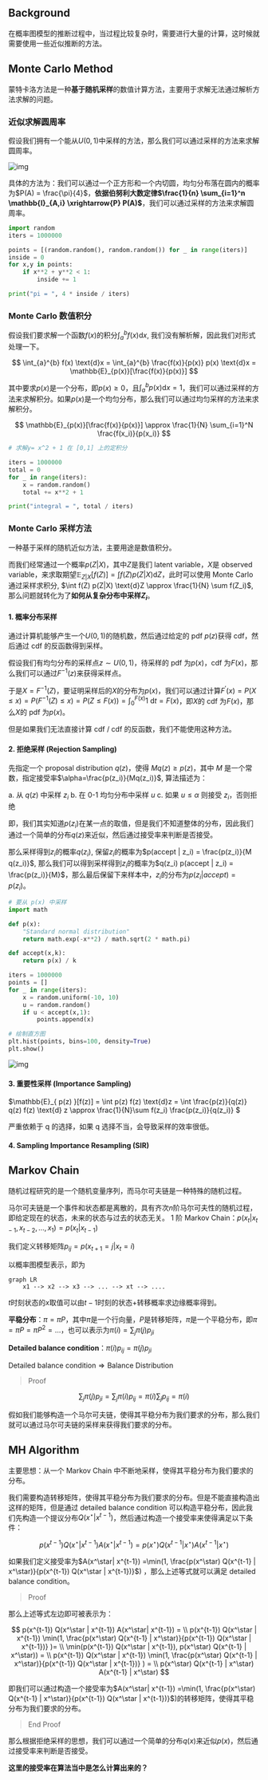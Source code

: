 ## Background

在概率图模型的推断过程中，当过程比较复杂时，需要进行大量的计算，这时候就需要使用一些近似推断的方法。

## Monte Carlo Method

蒙特卡洛方法是一种**基于随机采样**的数值计算方法，主要用于求解无法通过解析方法求解的问题。

### 近似求解圆周率

假设我们拥有一个能从$U(0,1)$中采样的方法，那么我们可以通过采样的方法来求解圆周率。

![img](https://img2023.cnblogs.com/blog/3436855/202405/3436855-20240517182255939-648734564.png)

具体的方法为：我们可以通过一个正方形和一个内切圆，均匀分布落在圆内的概率为$P(A) = \frac{\pi}{4}$，**依据伯努利大数定律$\frac{1}{n} \sum_{i=1}^n \mathbb{I}_{A,i} \xrightarrow{P} P(A)$**，我们可以通过采样的方法来求解圆周率。

```python
import random
iters = 1000000

points = [(random.random(), random.random()) for _ in range(iters)]
inside = 0
for x,y in points:
    if x**2 + y**2 < 1:
        inside += 1

print("pi = ", 4 * inside / iters)
```

### Monte Carlo 数值积分

假设我们要求解一个函数$f(x)$的积分$\int_{a}^{b} f(x) \text{d}x$, 我们没有解析解，因此我们对形式处理一下。

$$
\int_{a}^{b} f(x) \text{d}x = \int_{a}^{b} \frac{f(x)}{p(x)} p(x) \text{d}x = \mathbb{E}_{p(x)}[\frac{f(x)}{p(x)}]
$$

其中要求$p(x)$是一个分布，即$p(x) \geq 0$，且$\int_{a}^b p(x) \text{d}x = 1$，我们可以通过采样的方法来求解积分。如果$p(x)$是一个均匀分布，那么我们可以通过均匀采样的方法来求解积分。

$$
\mathbb{E}_{p(x)}[\frac{f(x)}{p(x)}]
\approx \frac{1}{N} \sum_{i=1}^N \frac{f(x_i)}{p(x_i)}
$$

```python
# 求解y= x^2 + 1 在 [0,1] 上的定积分

iters = 1000000
total = 0
for _ in range(iters):
    x = random.random()
    total += x**2 + 1

print("integral = ", total / iters)
```

### Monte Carlo 采样方法

一种基于采样的随机近似方法，主要用途是数值积分。

而我们经常通过一个概率$p(Z|X)$，其中$Z$是我们 latent variable，$X$是 observed variable，来求取期望$\mathbb{E}_{Z|X}[f(Z)] = \int f(Z) p(Z|X) \text{d}Z$，此时可以使用 Monte Carlo 通过采样求积分, $\int f(Z) p(Z|X) \text{d}Z \approx \frac{1}{N} \sum f(Z_i)$, 那么问题就转化为了**如何从复杂分布中采样$Z_i$**。

#### 1. 概率分布采样

通过计算机能够产生一个$U(0,1)$的随机数，然后通过给定的 pdf $p(z)$获得 cdf，然后通过 cdf 的反函数得到采样。

假设我们有均匀分布的采样点$z \sim U(0,1)$，待采样的 pdf 为$p(x)$，cdf 为$F(x)$，那么我们可以通过$F^{-1}(z)$来获得采样点。

于是$X = F^{-1}(Z)$，要证明采样后的$X$的分布为$p(x)$，我们可以通过计算$F^{'}(x) = P(X \leq x) = P(F^{-1}(Z) \leq x) = P(Z \leq F(x)) = \int_{0}^{F(x)} 1 \text{ d} t = F(x)$，即$X$的 cdf 为$F(x)$，那么$X$的 pdf 为$p(x)$。

但是如果我们无法直接计算 cdf / cdf 的反函数，我们不能使用这种方法。

#### 2. 拒绝采样 (Rejection Sampling)

先指定一个 proposal distribution $q(z)$，使得 $M q(z) \geq p(z)$，其中 $M$ 是一个常数，指定接受率$\alpha=\frac{p(z_i)}{Mq(z_i)}$, 算法描述为：

a. 从 $q(z)$ 中采样 $z_i$
b. 在 0-1 均匀分布中采样 $u$
c. 如果 $u \leq \alpha$ 则接受 $z_i$，否则拒绝

即，我们其实知道$p(z_i)$在某一点的取值，但是我们不知道整体的分布，因此我们通过一个简单的分布$q(z)$来近似，然后通过接受率来判断是否接受。

那么采样得到$z_i$的概率$q(z_i)$, 保留$z_i$的概率为$p(accept | z_i) = \frac{p(z_i)}{M q(z_i)}$, 那么我们可以得到采样得到$z_i$的概率为$q(z_i) p(accept | z_i) = \frac{p(z_i)}{M}$，那么最后保留下来样本中，$z_i$的分布为$p(z_i | accept) = p(z_i)$。

```python
# 要从 p(x) 中采样
import math

def p(x):
    "Standard normal distribution"
    return math.exp(-x**2) / math.sqrt(2 * math.pi)

def accept(x,k):
    return p(x) / k

iters = 1000000
points = []
for _ in range(iters):
    x = random.uniform(-10, 10)
    u = random.random()
    if u < accept(x,1):
        points.append(x)

# 绘制直方图
plt.hist(points, bins=100, density=True)
plt.show()
```

![img](https://img2023.cnblogs.com/blog/3436855/202405/3436855-20240517195954027-1744248523.png)

#### 3. 重要性采样 (Importance Sampling)

$\mathbb{E}\_{ p(z) }[f(z)] = \int p(z) f(z) \text{d}z = \int \frac{p(z)}{q(z)} q(z) f(z) \text{d} z \approx \frac{1}{N}\sum f(z_i) \frac{p(z_i)}{q(z_i)} $

严重依赖于 q 的选择，如果 q 选择不当，会导致采样的效率很低。

#### 4. Sampling Importance Resampling (SIR)

## Markov Chain

随机过程研究的是一个随机变量序列，而马尔可夫链是一种特殊的随机过程。

马尔可夫链是一个事件和状态都是离散的，具有齐次$n$阶马尔可夫性的随机过程，即给定现在的状态，未来的状态与过去的状态无关。
1 阶 Markov Chain：$p(x_t | x_{t-1}, x_{t-2}, \dots, x_1) = p(x_t | x_{t-1})$

我们定义转移矩阵$p_{ij} = p(x_{t+1} = j | x_t = i)$

以概率图模型表示，即为

```mermaid
graph LR
    x1 --> x2 --> x3 --> ... --> xt --> ....
```

$t$时刻状态的$x$取值可以由$t-1$时刻的状态+转移概率求边缘概率得到。

**平稳分布**：$\pi = \pi P$，其中$\pi$是一个行向量，$P$是转移矩阵，$\pi$是一个平稳分布，即$\pi = \pi P = \pi P^2 = \dots$，也可以表示为$\pi(i) = \sum_j \pi(j) p_{ji}$

**Detailed balance condition**：$\pi(i) p_{ij} = \pi(j) p_{ji}$

$\text{Detailed balance condition} \Rightarrow \text{Balance Distribution}$

> Proof

$$
\sum_j \pi(j) p_{ji} = \sum_j \pi(i) p_{ij} =  \pi(i) \sum_j p_{ij} = \pi(i)
$$

假如我们能够构造一个马尔可夫链，使得其平稳分布为我们要求的分布，那么我们就可以通过马尔可夫链的采样来获得我们要求的分布。

## MH Algorithm

主要思想：从一个 Markov Chain 中不断地采样，使得其平稳分布为我们要求的分布。

我们需要构造转移矩阵，使得其平稳分布为我们要求的分布。但是不能直接构造出这样的矩阵，但是通过 detailed balance condition 可以构造平稳分布，因此我们先构造一个提议分布$Q(x^\star | x^{t-1})$，然后通过构造一个接受率来使得满足以下条件：

$$
p(x^{t-1}) Q(x^\star | x^{t-1}) A(x^\star| x^{t-1}) = p(x^\star) Q(x^{t-1} | x^\star) A(x^{t-1} | x^\star)
$$

如果我们定义接受率为$A(x^\star| x^{t-1}) =\min(1, \frac{p(x^\star) Q(x^{t-1} | x^\star)}{p(x^{t-1}) Q(x^\star | x^{t-1})}$) ，那么上述等式就可以满足 detailed balance condition。

> Proof

那么上述等式左边即可被表示为：

$$
p(x^{t-1}) Q(x^\star | x^{t-1}) A(x^\star| x^{t-1}) = \\
p(x^{t-1}) Q(x^\star | x^{t-1}) \min(1, \frac{p(x^\star) Q(x^{t-1} | x^\star)}{p(x^{t-1}) Q(x^\star | x^{t-1})} )= \\
\min(p(x^{t-1}) Q(x^\star | x^{t-1}), p(x^\star) Q(x^{t-1} | x^\star)) = \\
p(x^{t-1}) Q(x^\star | x^{t-1}) \min(1, \frac{p(x^\star) Q(x^{t-1} | x^\star)}{p(x^{t-1}) Q(x^\star | x^{t-1})} ) = \\
p(x^\star) Q(x^{t-1} | x^\star) A(x^{t-1} | x^\star)
$$

即我们可以通过构造一个接受率为$A(x^\star| x^{t-1}) =\min(1, \frac{p(x^\star) Q(x^{t-1} | x^\star)}{p(x^{t-1}) Q(x^\star | x^{t-1})}$)的转移矩阵，使得其平稳分布为我们要求的分布。

> End Proof

那么根据拒绝采样的思想，我们可以通过一个简单的分布$q(x)$来近似$p(x)$，然后通过接受率来判断是否接受。

**这里的接受率在算法当中是怎么计算出来的？**
